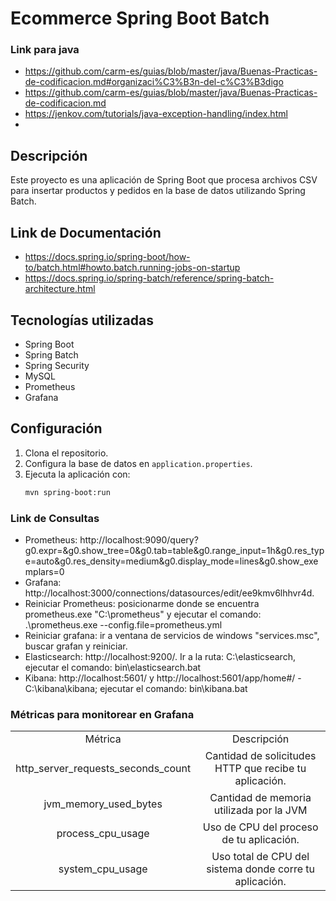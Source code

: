 
# Ecommerce Spring Boot Batch

### Link para java
- https://github.com/carm-es/guias/blob/master/java/Buenas-Practicas-de-codificacion.md#organizaci%C3%B3n-del-c%C3%B3digo
- https://github.com/carm-es/guias/blob/master/java/Buenas-Practicas-de-codificacion.md
- https://jenkov.com/tutorials/java-exception-handling/index.html
- 

## Descripción
Este proyecto es una aplicación de Spring Boot que procesa archivos CSV para insertar productos y pedidos en la base de datos utilizando Spring Batch.

## Link de Documentación

- https://docs.spring.io/spring-boot/how-to/batch.html#howto.batch.running-jobs-on-startup
- https://docs.spring.io/spring-batch/reference/spring-batch-architecture.html

## Tecnologías utilizadas
- Spring Boot
- Spring Batch
- Spring Security
- MySQL
- Prometheus
- Grafana

## Configuración
1. Clona el repositorio.
2. Configura la base de datos en `application.properties`.
3. Ejecuta la aplicación con:
   ```bash
   mvn spring-boot:run

### Link de Consultas
 - Prometheus: http://localhost:9090/query?g0.expr=&g0.show_tree=0&g0.tab=table&g0.range_input=1h&g0.res_type=auto&g0.res_density=medium&g0.display_mode=lines&g0.show_exemplars=0
 - Grafana: http://localhost:3000/connections/datasources/edit/ee9kmv6lhhvr4d.
 - Reiniciar Prometheus: posicionarme donde se encuentra prometheus.exe "C:\prometheus" y ejecutar el comando: .\prometheus.exe --config.file=prometheus.yml
 - Reiniciar grafana: ir a ventana de servicios de windows "services.msc", buscar grafan y reiniciar.
 - Elasticsearch: http://localhost:9200/. Ir a la ruta:  C:\elasticsearch, ejecutar el comando: bin\elasticsearch.bat
 - Kibana: http://localhost:5601/ y http://localhost:5601/app/home#/ - C:\kibana\kibana; ejecutar el comando: bin\kibana.bat


### Métricas para monitorear en Grafana
<table style="width: 100%; text-align: center;">
  <tr>
    <td style="width: 50%;">Métrica</td>
    <td style="width: 50%;">Descripción</td>
  </tr>
  <tr>
    <td style="width: 20%; padding-top: 3px;">http_server_requests_seconds_count</td>
    <td style="width: 20%; padding-top: 3px;">Cantidad de solicitudes HTTP que recibe tu aplicación.</td>
  </tr>
  <tr>
    <td style="width: 50%; padding-top: 3px;">jvm_memory_used_bytes</td>
    <td style="width: 50%; padding-top: 3px;">Cantidad de memoria utilizada por la JVM</td>
  </tr>
  <tr>
    <td style="width: 50%; padding-top: 3px;">process_cpu_usage</td>
    <td style="width: 50%; padding-top: 3px;">Uso de CPU del proceso de tu aplicación.</td>
  </tr>
  <tr>
    <td style="width: 50%; padding-top: 3px;">system_cpu_usage</td>
    <td style="width: 50%; padding-top: 3px;">Uso total de CPU del sistema donde corre tu aplicación.</td>
  </tr>
</table>

